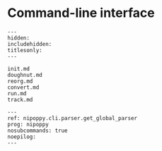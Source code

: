 # Command-line interface

```{toctree}
---
hidden:
includehidden:
titlesonly:
---

init.md
doughnut.md
reorg.md
convert.md
run.md
track.md
```

```{argparse}
---
ref: nipoppy.cli.parser.get_global_parser
prog: nipoppy
nosubcommands: true
noepilog:
---
```
